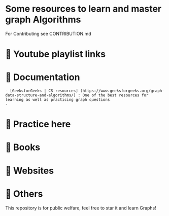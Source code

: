 # Some resources to learn and master graph Algorithms

For Contributing see CONTRIBUTION.md

# 🚀 Youtube playlist links

# 🚀 Documentation
    - [GeeksforGeeks | CS resources] (https://www.geeksforgeeks.org/graph-data-structure-and-algorithms/) : One of the best resources for learning as well as practicing graph questions
    - 
# 🚀 Practice here

# 🚀 Books

# 🚀 Websites

# 🚀 Others


This repository is for public welfare, feel free to star it and learn Graphs!
